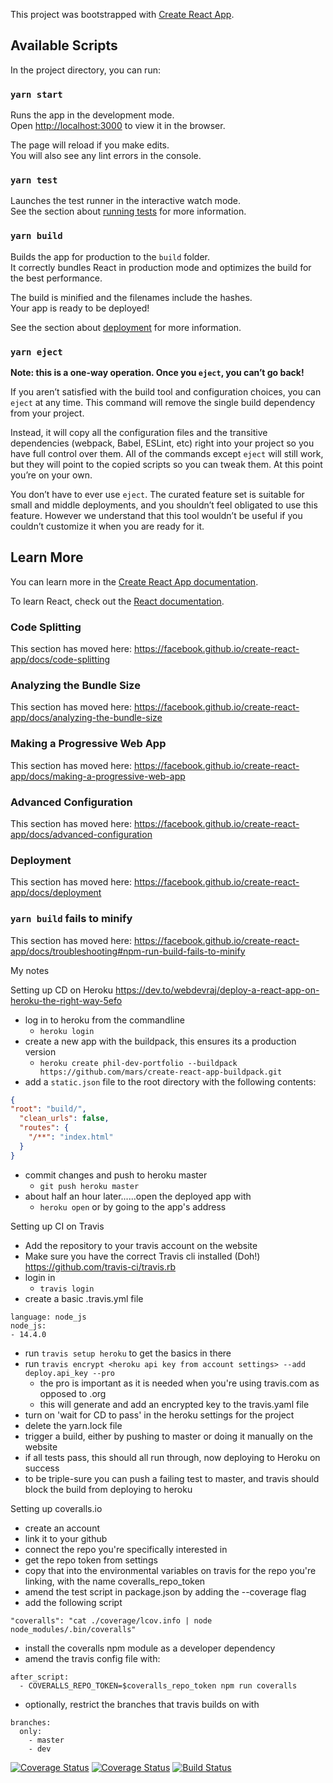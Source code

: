 This project was bootstrapped with [Create React App](https://github.com/facebook/create-react-app).

## Available Scripts

In the project directory, you can run:

### `yarn start`

Runs the app in the development mode.<br />
Open [http://localhost:3000](http://localhost:3000) to view it in the browser.

The page will reload if you make edits.<br />
You will also see any lint errors in the console.

### `yarn test`

Launches the test runner in the interactive watch mode.<br />
See the section about [running tests](https://facebook.github.io/create-react-app/docs/running-tests) for more information.

### `yarn build`

Builds the app for production to the `build` folder.<br />
It correctly bundles React in production mode and optimizes the build for the best performance.

The build is minified and the filenames include the hashes.<br />
Your app is ready to be deployed!

See the section about [deployment](https://facebook.github.io/create-react-app/docs/deployment) for more information.

### `yarn eject`

**Note: this is a one-way operation. Once you `eject`, you can’t go back!**

If you aren’t satisfied with the build tool and configuration choices, you can `eject` at any time. This command will remove the single build dependency from your project.

Instead, it will copy all the configuration files and the transitive dependencies (webpack, Babel, ESLint, etc) right into your project so you have full control over them. All of the commands except `eject` will still work, but they will point to the copied scripts so you can tweak them. At this point you’re on your own.

You don’t have to ever use `eject`. The curated feature set is suitable for small and middle deployments, and you shouldn’t feel obligated to use this feature. However we understand that this tool wouldn’t be useful if you couldn’t customize it when you are ready for it.

## Learn More

You can learn more in the [Create React App documentation](https://facebook.github.io/create-react-app/docs/getting-started).

To learn React, check out the [React documentation](https://reactjs.org/).

### Code Splitting

This section has moved here: https://facebook.github.io/create-react-app/docs/code-splitting

### Analyzing the Bundle Size

This section has moved here: https://facebook.github.io/create-react-app/docs/analyzing-the-bundle-size

### Making a Progressive Web App

This section has moved here: https://facebook.github.io/create-react-app/docs/making-a-progressive-web-app

### Advanced Configuration

This section has moved here: https://facebook.github.io/create-react-app/docs/advanced-configuration

### Deployment

This section has moved here: https://facebook.github.io/create-react-app/docs/deployment

### `yarn build` fails to minify

This section has moved here: https://facebook.github.io/create-react-app/docs/troubleshooting#npm-run-build-fails-to-minify

My notes

Setting up CD on Heroku
https://dev.to/webdevraj/deploy-a-react-app-on-heroku-the-right-way-5efo

- log in to heroku from the commandline
  - `heroku login`
- create a new app with the buildpack, this ensures its a production version
  - `heroku create phil-dev-portfolio --buildpack https://github.com/mars/create-react-app-buildpack.git`
- add a `static.json` file to the root directory with the following contents:

```json
{
"root": "build/",
  "clean_urls": false,
  "routes": {
    "/**": "index.html"
  }
}
```

- commit changes and push to heroku master
  - `git push heroku master`
- about half an hour later......open the deployed app with
  - `heroku open` or by going to the app's address

Setting up CI on Travis

- Add the repository to your travis account on the website
- Make sure you have the correct Travis cli installed (Doh!) https://github.com/travis-ci/travis.rb
- login in
  - `travis login`
- create a basic .travis.yml file

```
language: node_js
node_js:
- 14.4.0
```

- run `travis setup heroku` to get the basics in there
- run `travis encrypt <heroku api key from account settings> --add deploy.api_key --pro`
  - the pro is important as it is needed when you're using travis.com as opposed to .org
  - this will generate and add an encrypted key to the travis.yaml file
- turn on 'wait for CD to pass' in the heroku settings for the project
- delete the yarn.lock file
- trigger a build, either by pushing to master or doing it manually on the website
- if all tests pass, this should all run through, now deploying to Heroku on success
- to be triple-sure you can push a failing test to master, and travis should block the build from deploying to heroku

Setting up coveralls.io

- create an account
- link it to your github
- connect the repo you're specifically interested in
- get the repo token from settings
- copy that into the environmental variables on travis for the repo you're linking, with the name coveralls_repo_token
- amend the test script in package.json by adding the --coverage flag
- add the following script
  
```"coveralls": "cat ./coverage/lcov.info | node node_modules/.bin/coveralls"```

- install the coveralls npm module as a developer dependency
- amend the travis config file with:
  
```
after_script:
  - COVERALLS_REPO_TOKEN=$coveralls_repo_token npm run coveralls
```

- optionally, restrict the branches that travis builds on with

```
branches:
  only:
    - master
    - dev
```


[![Coverage Status](https://coveralls.io/repos/github/PhilipVigus/dev-portfolio/badge.svg?branch=configure-coveralls.io)](https://coveralls.io/github/PhilipVigus/dev-portfolio?branch=dev)
[![Coverage Status](https://coveralls.io/repos/github/PhilipVigus/dev-portfolio/badge.svg?branch=configure-coveralls.io)](https://coveralls.io/github/PhilipVigus/dev-portfolio?branch=masters)
[![Build Status](https://travis-ci.com/PhilipVigus/dev-portfolio.svg?branch=master)](https://travis-ci.com/PhilipVigus/dev-portfolio)